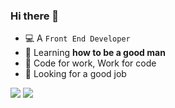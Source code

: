 ### Hi there 👋

- 💻 A `Front End Developer`
- 🌱 Learning **how to be a good man**
- 🎯 Code for work, Work for code
- 👀 Looking for a good job

<span>
  <img src="https://github-readme-stats.vercel.app/api?username=kagawagao&show_icons=true&count_private=true" />
  <img src="https://github-readme-stats.vercel.app/api/top-langs/?username=kagawagao&layout=compact" />
</span>


